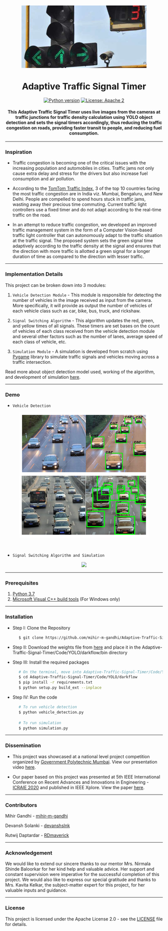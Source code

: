 <p align="center">
 <img height=200px src="./traffic-signal.jpg" alt="Traffic Signal Timer">
</p>

<h1 align="center">Adaptive Traffic Signal Timer</h1>

<div align="center">

[![Python version](https://img.shields.io/badge/python-3.7-blue.svg)](https://www.python.org/downloads/release/python-370/)
[![License: Apache 2](https://img.shields.io/badge/License-Apache-yellow.svg)](https://www.apache.org/licenses/LICENSE-2.0)

<h4>This Adaptive Traffic Signal Timer uses live images from the cameras at traffic junctions for traffic density calculation using YOLO object detection and sets the signal timers accordingly, thus reducing the traffic congestion on roads, providing faster transit to people, and reducing fuel consumption.</h4>

</div>

-----------------------------------------
### Inspiration

* Traffic congestion is becoming one of the critical issues with the increasing population and automobiles in cities. Traffic jams not only cause extra delay and stress for the drivers but also increase fuel consumption and air pollution. 

* According to the [TomTom Traffic Index](https://www.tomtom.com/en_gb/traffic-index/ranking/), 3 of the top 10 countries facing the most traffic congestion are in India viz. Mumbai, Bengaluru, and New Delhi.  People are compelled to spend hours stuck in traffic jams, wasting away their precious time commuting. Current traffic light controllers use a fixed timer and do not adapt according to the real-time traffic on the road.

* In an attempt to reduce traffic congestion, we developed an improved traffic management system in the form of a Computer Vision-based traffic light controller that can autonomously adapt to the traffic situation at the traffic signal. The proposed system sets the green signal time adaptively according to the traffic density at the signal and ensures that the direction with more traffic is allotted a green signal for a longer duration of time as compared to the direction with lesser traffic. 

------------------------------------------
### Implementation Details

This project can be broken down into 3 modules:

1. `Vehicle Detection Module` - This module is responsible for detecting the number of vehicles in the image received as input from the camera. More specifically, it will provide as output the number of vehicles of each vehicle class such as car, bike, bus, truck, and rickshaw.

2. `Signal Switching Algorithm` - This algorithm updates the red, green, and yellow times of all signals. These timers are set bases on the count of vehicles of each class received from the vehicle detection module and several other factors such as the number of lanes, average speed of each class of vehicle, etc. 

3. `Simulation Module` - A simulation is developed from scratch using [Pygame](https://www.pygame.org/news) library to simulate traffic signals and vehicles moving across a traffic intersection.

Read more about object detection model used, working of the algorithm, and development of simulation [here](./Adaptive_Traffic_Signal_Timer_Implementation_Details.pdf).

------------------------------------------
### Demo

* `Vehicle Detection`

<p align="center">
 <img height=400px src="./vehicle-detection.png" alt="Vehicle Detection">
</p>

<br> 

* `Signal Switching Algorithm and Simulation`

<p align="center">
    <img src="./Demo.gif">
</p>

------------------------------------------
### Prerequisites

1. [Python 3.7](https://www.python.org/downloads/release/python-370/)
2. [Microsoft Visual C++ build tools](http://go.microsoft.com/fwlink/?LinkId=691126&fixForIE=.exe.) (For Windows only)

------------------------------------------
### Installation

* Step I: Clone the Repository
```sh
      $ git clone https://github.com/mihir-m-gandhi/Adaptive-Traffic-Signal-Timer
```

* Step II: Download the weights file from [here](https://drive.google.com/file/d/1flTehMwmGg-PMEeQCsDS2VWRLGzV6Wdo/view?usp=sharing) and place it in the Adaptive-Traffic-Signal-Timer/Code/YOLO/darkflow/bin directory

* Step III: Install the required packages
```sh
      # On the terminal, move into Adaptive-Traffic-Signal-Timer/Code/YOLO/darkflow directory
      $ cd Adaptive-Traffic-Signal-Timer/Code/YOLO/darkflow
      $ pip install -r requirements.txt
      $ python setup.py build_ext --inplace
```

* Step IV: Run the code
```sh
      # To run vehicle detection
      $ python vehicle_detection.py
      
      # To run simulation
      $ python simulation.py
```

------------------------------------------
### Dissemination

* This project was showcased at a national level project competition organized by [Government Polytechnic Mumbai](http://www.gpmumbai.ac.in/). View our presentation video [here](https://youtu.be/OssY5pzOyo0).

* Our paper based on this project was presented at 5th IEEE International Conference on Recent Advances and Innovations in Engineering - [ICRAIE 2020](http://www.icraie.poornima.org/) and published in IEEE Xplore. View the paper [here](https://ieeexplore.ieee.org/document/9358334).

------------------------------------------
### Contributors

Mihir Gandhi - [mihir-m-gandhi](https://github.com/mihir-m-gandhi)

Devansh Solanki - [devanshslnk](https://github.com/devanshslnk/)

Rutwij Daptardar - [RDmaverick](https://github.com/RDmaverick)

------------------------------------------
### Acknowledgement

We would like to extend our sincere thanks to our mentor Mrs. Nirmala Shinde Baloorkar for her kind help and valuable advice. Her support and constant supervision were imperative for the successful completion of this project. We would also like to express our special gratitude and thanks to Mrs. Kavita Kelkar, the subject-matter expert for this project, for her valuable inputs and guidance.   

------------------------------------------
### License
This project is licensed under the Apache License 2.0 - see the [LICENSE](./LICENSE) file for details.
